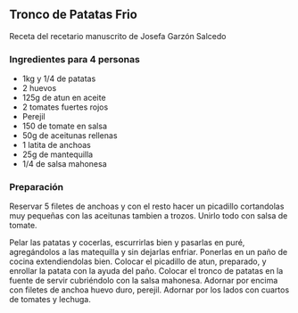 ## Tronco de Patatas Frio

Receta del recetario manuscrito de Josefa Garzón Salcedo

### Ingredientes para 4 personas

- 1kg y 1/4 de patatas
- 2 huevos
- 125g de atun en aceite
- 2 tomates fuertes rojos
- Perejil
- 150 de tomate en salsa
- 50g de aceitunas rellenas
- 1 latita de anchoas
- 25g de mantequilla
- 1/4 de salsa mahonesa

### Preparación

Reservar 5 filetes de anchoas y con el resto hacer un picadillo
cortandolas muy pequeñas con las aceitunas tambien a trozos.
Unirlo todo con salsa de tomate.

Pelar las patatas y cocerlas, escurrirlas bien
y pasarlas en puré, agregándolos a las matequilla y sin dejarlas enfriar.
Ponerlas en un paño de cocina extendiendolas bien.
Colocar el picadillo de atun, preparado, y enrollar la patata con la ayuda del paño.
Colocar el tronco de patatas en la fuente de servir cubriéndolo con la salsa mahonesa.
Adornar por encima con filetes de anchoa huevo duro, perejil.
Adornar por los lados con cuartos de tomates y lechuga.


